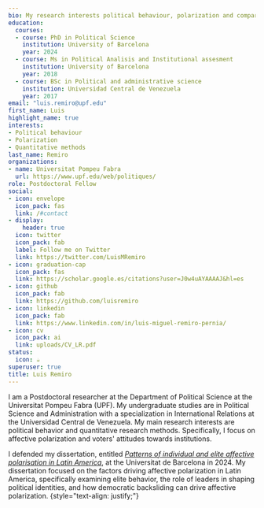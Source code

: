 ```yaml
---
bio: My research interests political behaviour, polarization and comparative politics.
education:
  courses:
  - course: PhD in Political Science
    institution: University of Barcelona
    year: 2024
  - course: Ms in Political Analisis and Institutional assesment
    institution: University of Barcelona
    year: 2018
  - course: BSc in Political and administrative science
    institution: Universidad Central de Venezuela
    year: 2017
email: "luis.remiro@upf.edu"
first_name: Luis
highlight_name: true
interests:
- Political behaviour
- Polarization
- Quantitative methods
last_name: Remiro
organizations:
- name: Universitat Pompeu Fabra
  url: https://www.upf.edu/web/politiques/
role: Postdoctoral Fellow
social:
- icon: envelope
  icon_pack: fas
  link: /#contact
- display:
    header: true
  icon: twitter
  icon_pack: fab
  label: Follow me on Twitter
  link: https://twitter.com/LuisMRemiro
- icon: graduation-cap
  icon_pack: fas
  link: https://scholar.google.es/citations?user=J0w4uAYAAAAJ&hl=es
- icon: github
  icon_pack: fab
  link: https://github.com/luisremiro
- icon: linkedin
  icon_pack: fab
  link: https://www.linkedin.com/in/luis-miguel-remiro-pernia/
- icon: cv
  icon_pack: ai
  link: uploads/CV_LR.pdf
status:
  icon: ☕️
superuser: true
title: Luis Remiro
---
```


I am a Postdoctoral researcher at the Department of Political Science at the Universitat Pompeu Fabra (UPF). My undergraduate studies are in Political Science and Administration with a specialization in International Relations at the Universidad Central de Venezuela. My main research interests are political behavior and quantitative research methods. Specifically, I focus on affective polarization and voters' attitudes towards institutions. 

I defended my dissertation, entitled [*Patterns of individual and elite affective polarisation in Latin America*](https://www.tdx.cat/handle/10803/691045), at the Universitat de Barcelona in 2024. My dissertation focused on the factors driving affective polarization in Latin America, specifically examining elite behavior, the role of leaders in shaping political identities, and how democratic backsliding can drive affective polarization.
{style="text-align: justify;"}

